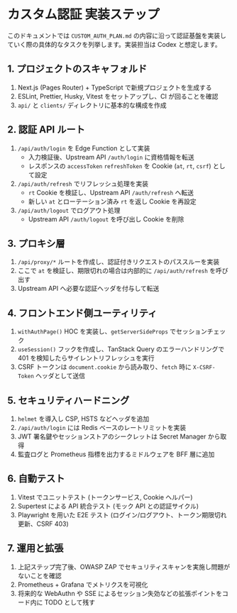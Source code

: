 # カスタム認証 実装ステップ

このドキュメントでは `CUSTOM_AUTH_PLAN.md` の内容に沿って認証基盤を実装していく際の具体的なタスクを列挙します。実装担当は Codex と想定します。

## 1. プロジェクトのスキャフォルド
1. Next.js (Pages Router) + TypeScript で新規プロジェクトを生成する
2. ESLint, Prettier, Husky, Vitest をセットアップし、CI が回ることを確認
3. `api/` と `clients/` ディレクトリに基本的な構成を作成

## 2. 認証 API ルート
1. `/api/auth/login` を Edge Function として実装
   - 入力検証後、Upstream API `/auth/login` に資格情報を転送
   - レスポンスの `accessToken` `refreshToken` を Cookie (`at`, `rt`, `csrf`) として設定
2. `/api/auth/refresh` でリフレッシュ処理を実装
   - `rt` Cookie を検証し、Upstream API `/auth/refresh` へ転送
   - 新しい `at` とローテーション済み `rt` を返し Cookie を再設定
3. `/api/auth/logout` でログアウト処理
   - Upstream API `/auth/logout` を呼び出し Cookie を削除

## 3. プロキシ層
1. `/api/proxy/*` ルートを作成し、認証付きリクエストのパススルーを実装
2. ここで `at` を検証し、期限切れの場合は内部的に `/api/auth/refresh` を呼び出す
3. Upstream API へ必要な認証ヘッダを付与して転送

## 4. フロントエンド側ユーティリティ
1. `withAuthPage()` HOC を実装し、`getServerSideProps` でセッションチェック
2. `useSession()` フックを作成し、TanStack Query のエラーハンドリングで 401 を検知したらサイレントリフレッシュを実行
3. CSRF トークンは `document.cookie` から読み取り、`fetch` 時に `X-CSRF-Token` ヘッダとして送信

## 5. セキュリティハードニング
1. `helmet` を導入し CSP, HSTS などヘッダを追加
2. `/api/auth/login` には Redis ベースのレートリミットを実装
3. JWT 署名鍵やセッションストアのシークレットは Secret Manager から取得
4. 監査ログと Prometheus 指標を出力するミドルウェアを BFF 層に追加

## 6. 自動テスト
1. Vitest でユニットテスト (トークンサービス, Cookie ヘルパー)
2. Supertest による API 統合テスト (モック API との認証サイクル)
3. Playwright を用いた E2E テスト (ログイン/ログアウト、トークン期限切れ更新、CSRF 403)

## 7. 運用と拡張
1. 上記ステップ完了後、OWASP ZAP でセキュリティスキャンを実施し問題がないことを確認
2. Prometheus + Grafana でメトリクスを可視化
3. 将来的な WebAuthn や SSE によるセッション失効などの拡張ポイントをコード内に TODO として残す

